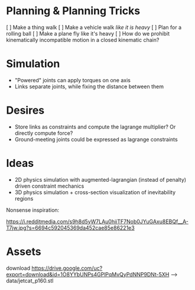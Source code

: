 # Planning & Planning Tricks

[ ] Make a thing walk
[ ] Make a vehicle walk *like it is heavy*
[ ] Plan for a rolling ball
[ ] Make a plane fly like it's heavy
[ ] How do we prohibit kinematically incompatible motion in a closed kinematic chain?


# Simulation
* "Powered" joints can apply torques on one axis
* Links separate joints, while fixing the distance between them

# Desires
* Store links as constraints and compute the lagrange multiplier? Or directly compute force?
* Ground-meeting joints could be expressed as lagrange constraints


# Ideas
* 2D physics simulation with augmented-lagrangian (instead of penalty) driven constraint mechanics
* 3D physics simulation + cross-section visualization of inevitability regions


Nonsense inspiration:

https://i.redditmedia.com/s9h8d5yW7LAu0hiiTF7Nob0JYuGAxu8EBQf__A-T7jw.jpg?s=6694c592045369da452cae85e86221e3


# Assets
download https://drive.google.com/uc?export=download&id=1O8YYbUNPs4GPlPqMvQyPdNNP9DNt-5XH --> data/jetcat_p160.stl